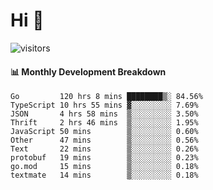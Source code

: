 # Hi 👋
 
![visitors](https://visitor-badge.glitch.me/badge?page_id=sorcererxw.sorcererx)

#### 📊 Monthly Development Breakdown

<!--START_SECTION:waka-->
```text
Go         120 hrs 8 mins ████████▒░ 84.56%
TypeScript 10 hrs 55 mins ▓░░░░░░░░░ 7.69%
JSON       4 hrs 58 mins  ▒░░░░░░░░░ 3.50%
Thrift     2 hrs 46 mins  ▒░░░░░░░░░ 1.95%
JavaScript 50 mins        ▒░░░░░░░░░ 0.60%
Other      47 mins        ▒░░░░░░░░░ 0.56%
Text       22 mins        ▒░░░░░░░░░ 0.26%
protobuf   19 mins        ▒░░░░░░░░░ 0.23%
go.mod     15 mins        ▒░░░░░░░░░ 0.18%
textmate   14 mins        ▒░░░░░░░░░ 0.18%
```
<!--END_SECTION:waka-->
